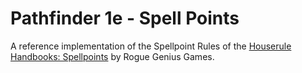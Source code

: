 # Pathfinder 1e - Spell Points

A reference implementation of the Spellpoint Rules of the [Houserule Handbooks: Spellpoints](https://www.drivethrurpg.com/en/product/105022/houserule-handbooks-spellpoints) by Rogue Genius Games.
